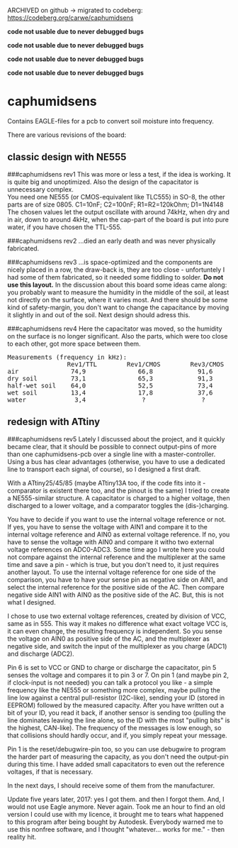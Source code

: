 ARCHIVED on github -> migrated to codeberg: https://codeberg.org/carwe/caphumidsens


<b>code not usable due to never debugged bugs</b>

<b>code not usable due to never debugged bugs</b>

<b>code not usable due to never debugged bugs</b>

<b>code not usable due to never debugged bugs</b>




caphumidsens
============
Contains EAGLE-files for a pcb to convert soil moisture into frequency.

There are various revisions of the board:

classic design with NE555
-------------------------

###caphumidsens rev1
This was more or less a test, if the idea is working. It is quite big and unoptimized. Also the design of the capacitator is unnecessary complex.<br>
You need one NE555 (or CMOS-equivalent like TLC555) in SO-8, the other parts are of size 0805. C1=10nF; C2=100nF; R1=R2=120kOhm; D1=1N4148<br>
The chosen values let the output oscillate with around 74kHz, when dry and in air, down to around 4kHz, when the cap-part of the board is put into pure water, if you have chosen the TTL-555.

###caphumidsens rev2
...died an early death and was never physically fabricated.

###caphumidsens rev3
...is space-optimized and the components are nicely placed in a row, the draw-back is, they are too close - unfortuntely I had some of them fabricated, so it needed some fiddling to solder. <b>Do not use this layout.</b> In the discussion about this board some ideas came along: you probably want to measure the humidity in the middle of the soil, at least not directly on the surface, where it varies most. And there should be some kind of safety-margin, you don't want to change the capacitance by moving it slightly in and out of the soil. Next design should adress this.

###caphumidsens rev4
Here the capacitator was moved, so the humidity on the surface is no longer significant. Also the parts, which were too close to each other, got more space between them.

<pre>Measurements (frequency in kHz):
                Rev1/TTL        Rev1/CMOS        Rev3/CMOS        Rev4/CMOS
air              74,9              66,8            91,6              ?
dry soil         73,1              65,3            91,3              ?
half-wet soil    64,0              52,5            73,4              ?
wet soil         13,4              17,8            37,6              ?
water             3,4               ?               ?                ?</pre>


redesign with ATtiny
--------------------

###caphumidsens rev5
Lately I discussed about the project, and it quickly became clear, that it should be possible to connect output-pins of more than one caphumidsens-pcb over a single line with a master-controller. Using a bus has clear advantages (otherwise, you have to use a dedicated line to transport each signal, of course), so I designed a first draft.

With a ATtiny25/45/85 (maybe ATtiny13A too, if the code fits into it - comparator is existent there too, and the pinout is the same) I tried to create a NE555-similar structure. A capacitator is charged to a higher voltage, then discharged to a lower voltage, and a comparator toggles the (dis-)charging.

You have to decide if you want to use the internal voltage reference or not. If yes, you have to sense the voltage with AIN1 and compare it to the internal voltage reference and AIN0 as external voltage reference. If no, you have to sense the voltage with AIN0 and compare it witho two external voltage references on ADC0-ADC3. Some time ago I wrote here you could not compare against the internal reference and the multiplexer at the same time and save a pin - which is true, but you don't need to, it just requires another layout. To use the internal voltage reference for one side of the comparison, you have to have your sense pin as negative side on AIN1, and select the internal reference for the positive side of the AC. Then compare negative side AIN1 with AIN0 as the positive side of the AC. But, this is not what I designed.

I chose to use two external voltage references, created by division of VCC, same as in 555. This way it makes no difference what exact voltage VCC is, it can even change, the resulting frequency is independent. So you sense the voltage on AIN0 as positive side of the AC, and the multiplexer as negative side, and switch the input of the multiplexer as you charge (ADC1) and discharge (ADC2).

Pin 6 is set to VCC or GND to charge or discharge the capacitator, pin 5 senses the voltage and compares it to pin 3 or 7. On pin 1 (and maybe pin 2, if clock-ínput is not needed) you can talk a protocol you like - a simple frequency like the NE555 or something more complex, maybe pulling the line low against a central pull-resistor (I2C-like), sending your ID (stored in EEPROM) followed by the measured capacity. After you have written out a bit of your ID, you read it back, if another sensor is sending too (pulling the line dominates leaving the line alone, so the ID with the most "pulling bits" is the highest, CAN-like). The frequency of the messages is low enough, so that collisions should hardly occur, and if, you simply repeat your message.

Pin 1 is the reset/debugwire-pin too, so you can use debugwire to program the harder part of measuring the capacity, as you don't need the output-pin during this time. I have added small capacitators to even out the reference voltages, if that is necessary.

In the next days, I should receive some of them from the manufacturer.

Update five years later, 2017: yes I got them. and then I forgot them. And, I would not use Eagle anymore. Never again. Took me an hour to find an old version I could use with my licence, it brought me to tears what happened to this program after being bought by Autodesk. Everybody warned me to use this nonfree software, and I thought "whatever... works for me." - then reality hit.




